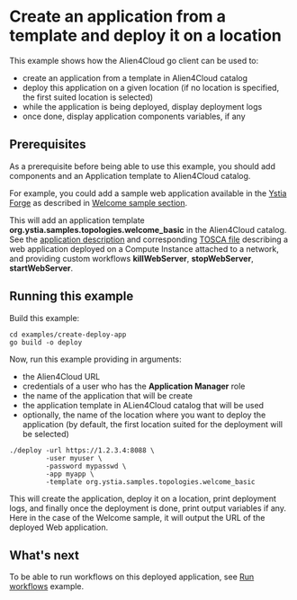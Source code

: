 # Create an application from a template and deploy it on a location

This example shows how the Alien4Cloud go client can be used to:
* create an application from a template in Alien4Cloud catalog
* deploy this application on a given location (if no location is specified, the first suited location is selected)
* while the application is being deployed, display deployment logs
* once done, display application components variables, if any

## Prerequisites

As a prerequisite before being able to use this example, you should add components
and an Application template to Alien4Cloud catalog.

For example, you could add a sample web application available in the [Ystia Forge](https://github.com/ystia/forge/blob/develop/org/ystia/README.rst)
as described in [Welcome sample section](https://github.com/ystia/forge/blob/develop/org/ystia/README.rst#welcome-sample).

This will add an application template **org.ystia.samples.topologies.welcome_basic** in the Alien4Cloud catalog.
See the [application description](https://github.com/ystia/forge/blob/develop/org/ystia/samples/topologies/welcome_basic/README.rst)
and corresponding [TOSCA file](https://github.com/ystia/forge/blob/develop/org/ystia/samples/topologies/welcome_basic/types.yml)
describing a web application deployed on a Compute Instance attached to a network,
and providing custom workflows **killWebServer**, **stopWebServer**, **startWebServer**.

## Running this example

Build this example:

```
cd examples/create-deploy-app
go build -o deploy
```

Now, run this example providing in arguments:
* the Alien4Cloud URL
* credentials of a user who has the **Application Manager** role 
* the name of the application that will be create
* the application template in ALien4Cloud catalog that will be used
* optionally, the name of the location where you want to deploy the application
  (by default, the first location suited for the deployment will be selected)

```
./deploy -url https://1.2.3.4:8088 \
         -user myuser \
         -password mypasswd \
         -app myapp \
         -template org.ystia.samples.topologies.welcome_basic
```

This will create the application, deploy it on a location, print deployment logs,
and finally once the deployment is done, print output variables if any.
Here in the case of the Welcome sample, it will output the URL of the deployed Web application.

## What's next

To be able to run workflows on this deployed application, see [Run workflows](../run-workflow/README.md) example.
